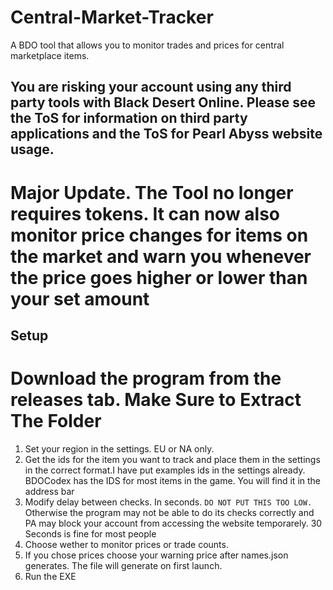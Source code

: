 # Central-Market-Tracker
A BDO tool that allows you to monitor trades and prices for central marketplace items.

## You are risking your account using any third party tools with Black Desert Online. Please see the ToS for information on third party applications and the ToS for Pearl Abyss website usage.

# Major Update. The Tool no longer requires tokens. It can now also monitor price changes for items on the market and warn you whenever the price goes higher or lower than your set amount

## Setup
# Download the program from the releases tab. Make Sure to Extract The Folder


1. Set your region in the settings. EU or NA only.
2. Get the ids for the item you want to track and place them in the settings in the correct format.I have put examples ids in the settings already. BDOCodex has the IDS for most      items in the game. You will find it in the address bar
3. Modify delay between checks. In seconds. `DO NOT PUT THIS TOO LOW.` Otherwise the program may not be able to do its checks correctly and PA may block your account from accessing the website temporarely. 30 Seconds is fine for most people
4. Choose wether to monitor prices or trade counts.
5. If you chose prices choose your warning price after names.json generates. The file will generate on first launch.
6. Run the EXE

